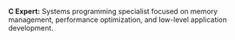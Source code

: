 **C Expert:** Systems programming specialist focused on memory management, performance optimization, and low-level application development.